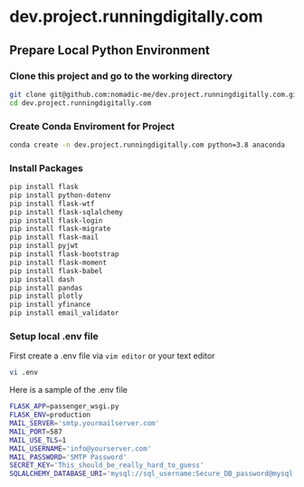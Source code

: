 # dev.project.runningdigitally.com


## Prepare Local Python Environment

### Clone this project and go to the working directory

```bash
git clone git@github.com:nomadic-me/dev.project.runningdigitally.com.git
cd dev.project.runningdigitally.com
```


### Create Conda Enviroment for Project
```bash
conda create -n dev.project.runningdigitally.com python=3.8 anaconda
```

### Install Packages

```bash
pip install flask
pip install python-dotenv
pip install flask-wtf
pip install flask-sqlalchemy
pip install flask-login
pip install flask-migrate
pip install flask-mail
pip install pyjwt
pip install flask-bootstrap
pip install flask-moment
pip install flask-babel
pip install dash
pip install pandas
pip install plotly
pip install yfinance
pip install email_validator
```

### Setup local .env file

First create a .env file via ```vim editor``` or your text editor

```bash
vi .env
```

Here is a sample of the .env file

``` bash
FLASK_APP=passenger_wsgi.py
FLASK_ENV=production
MAIL_SERVER='smtp.yourmailserver.com'
MAIL_PORT=587
MAIL_USE_TLS=1
MAIL_USERNAME='info@yourserver.com'
MAIL_PASSWORD='SMTP Password'
SECRET_KEY='This_should_be_really_hard_to_guess'
SQLALCHEMY_DATABASE_URI='mysql://sql_username:Secure_DB_password@mysql.dev.yourSQLserver.com/dev_project_runningdigitally'
```
